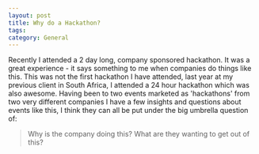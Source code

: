 ```yaml
---
layout: post
title: Why do a Hackathon?
tags: 
category: General
---
```

Recently I attended a 2 day long, company sponsored hackathon. It was a great experience - it says something to me when companies do things like this. This was not the first hackathon I have attended, last year at my previous client in South Africa, I attended a 24 hour hackathon which was also awesome. Having been to two events marketed as 'hackathons' from two very different companies I have a few insights and questions about events like this, I think they can all be put under the big umbrella question of:

> Why is the company doing this? What are they wanting to get out of this?




